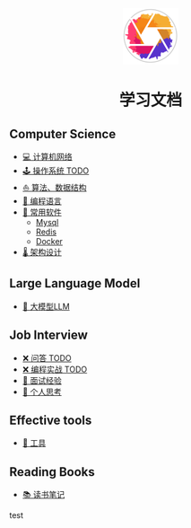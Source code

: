 <p align="center">
  <img src=".website/logo.svg" alt="Navyum's blog logo" width="100" height="auto" />
</p>

<h1 align="center">学习文档</h1>


## Computer Science
- [💻 计算机网络](01.计算机网络/01.网络模型.md)
- [🕹️ 操作系统 TODO](/README)
- [⛵️ 算法、数据结构](03.算法、数据结构/0.学习路径.md)
- [📑 编程语言](04.编程语言/golang/golang学习笔记.md)
- [📁 常用软件](05.常用软件/0.学习路径.md)
  - [Mysql](05.常用软件/数据库/mysql/01.Mysql逻辑架构.md)
  - [Redis](05.常用软件/数据库/redis/01.数据类型、底层数据结构.md)
  - [Docker](05.常用软件/容器化/docker.md)
- [🌡️ 架构设计](06.架构设计/02.分布式与架构/01.分布式设计总纲.md)

## Large Language Model
- [🤖 大模型LLM](07.大模型LLM/00.概念/01.Transformer.md)

## Job Interview
- [❌ 问答 TODO](/README)
- [❌ 编程实战 TODO](/README)
- [👩 面试经验](10.面试经验/Ready4Interview.md)
- [🤔 个人思考](12.个人思考/职业规划.md)

## Effective tools
- [🔧 工具](11.工具武器库/electron.md)

## Reading Books
- [📚 读书笔记](https://www.notion.so/navyum/1c42fcd1fefa4e948d8514761b2ab8c7?v=0ca5dc6ee29e4c2787dbd0f1055b4ed0)

test